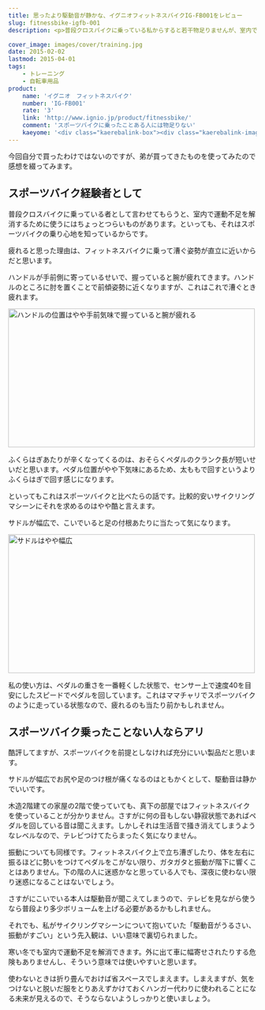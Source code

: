 ```yaml
---
title: 思ったより駆動音が静かな、イグニオフィットネスバイクIG-FB001をレビュー
slug: fitnessbike-igfb-001
description: <p>普段クロスバイクに乗っている私からすると若干物足りませんが、室内で気軽に自転車運動できるという点でそこそこ使えると思います。駆動音や振動は木造2階建ての2階で使っていても、階下にはほとんど影響がありません。</p>

cover_image: images/cover/training.jpg
date: 2015-02-02
lastmod: 2015-04-01
tags: 
    - トレーニング
    - 自転車用品
product:
    name: 'イグニオ　フィットネスバイク'
    number: 'IG-FB001'
    rate: '3'
    link: 'http://www.ignio.jp/product/fitnessbike/'
    comment: 'スポーツバイクに乗ったことある人には物足りない'
    kaeyome: '<div class="kaerebalink-box"><div class="kaerebalink-image"><a href="http://www.amazon.co.jp/exec/obidos/ASIN/B00J3FTHVQ/illusionspace-22/ref=nosim/" rel="nofollow" target="_blank"><img src="http://ecx.images-amazon.com/images/I/41mOEHX-RYL._SL160_.jpg" style="border: none;" /></a></div><div class="kaerebalink-info"><div class="kaerebalink-name"><a href="http://www.amazon.co.jp/exec/obidos/ASIN/B00J3FTHVQ/illusionspace-22/ref=nosim/" rel="nofollow" target="_blank">イグニオ(IGNIO) フィットネスバイク (IG-FB001) レッド (マグネティックバイク エクササイズバイク プログラムバイク フィットネスバイク</a><div class="kaerebalink-powered-date">posted with <a href="http://kaereba.com" rel="nofollow" target="_blank">カエレバ</a></div></div><div class="kaerebalink-detail"> イグニオ(IGNIO)     </div><div class="kaerebalink-link1"><div class="shoplinkamazon"><a href="http://www.amazon.co.jp/gp/search?keywords=IG-FB001&__mk_ja_JP=%83J%83%5E%83J%83i&tag=illusionspace-22" rel="nofollow" target="_blank">Amazon</a></div><div class="shoplinkrakuten"><a href="http://hb.afl.rakuten.co.jp/hgc/0e95387f.f2aef20d.0e953880.25e412bd/?pc=http%3A%2F%2Fsearch.rakuten.co.jp%2Fsearch%2Fmall%2FIG-FB001%2F-%2Ff.1-p.1-s.1-sf.0-st.A-v.2%3Fx%3D0%26scid%3Daf_ich_link_urltxt%26m%3Dhttp%3A%2F%2Fm.rakuten.co.jp%2F" rel="nofollow" target="_blank">楽天市場</a></div><div class="shoplinkyahoo"><a href="http://ck.jp.ap.valuecommerce.com/servlet/referral?sid=3085416&pid=882193779&vc_url=http%3A%2F%2Fsearch.shopping.yahoo.co.jp%2Fsearch%3Fp%3DIG-FB001" rel="nofollow"  target="_blank">Yahooショッピング<img src="http://ad.jp.ap.valuecommerce.com/servlet/gifbanner?sid=3085416&pid=882193779" height="1" width="1" border="0"></a></div></div></div><div class="booklink-footer" style="clear: left"></div></div>'
---
```


<p>今回自分で買ったわけではないのですが、弟が買ってきたものを使ってみたので感想を綴ってみます。</p>
<h2>スポーツバイク経験者として</h2>
<p>普段クロスバイクに乗っている者として言わせてもらうと、室内で運動不足を解消するために使うにはちょっとつらいものがあります。といっても、それはスポーツバイクの乗り心地を知っているからです。</p>
<p>疲れると思った理由は、フィットネスバイクに乗って漕ぐ姿勢が直立に近いからだと思います。</p>
<p>ハンドルが手前側に寄っているせいで、握っていると腕が疲れてきます。ハンドルのところに肘を置くことで前傾姿勢に近くなりますが、これはこれで漕ぐとき疲れます。</p>
<p><img src="https://wantit.gcreate.jp/wp-content/uploads/2015/02/205b76e23f3601b206bdc3118eb68d43.jpg" alt="ハンドルの位置はやや手前気味で握っていると腕が疲れる" title="ハンドルの位置はやや手前気味で握っていると腕が疲れる.jpg" width="500" height="281" /></p>
<p>ふくらはぎあたりが辛くなってくるのは、おそらくペダルのクランク長が短いせいだと思います。ペダル位置がやや下気味にあるため、太ももで回すというよりふくらはぎで回す感じになります。</p>
<p>といってもこれはスポーツバイクと比べたらの話です。比較的安いサイクリングマシーンにそれを求めるのはやや酷と言えます。</p>
<p>サドルが幅広で、こいでいると足の付根あたりに当たって気になります。</p>
<p><img src="https://wantit.gcreate.jp/wp-content/uploads/2015/02/bbce5820f6f4f934ae25b0f367acffb5.jpg" alt="サドルはやや幅広" title="サドルはやや幅広.jpg" width="500" height="281" /></p>
<p>私の使い方は、ペダルの重さを一番軽くした状態で、センサー上で速度40を目安にしたスピードでペダルを回しています。これはママチャリでスポーツバイクのように走っている状態なので、疲れるのも当たり前かもしれません。</p>
<h2>スポーツバイク乗ったことない人ならアリ</h2>
<p>酷評してますが、スポーツバイクを前提としなければ充分にいい製品だと思います。</p>
<p>サドルが幅広でお尻や足のつけ根が痛くなるのはともかくとして、駆動音は静かでいいです。</p>
<p>木造2階建ての家屋の2階で使っていても、真下の部屋ではフィットネスバイクを使っていることが分かりません。さすがに何の音もしない静寂状態であればペダルを回している音は聞こえます。しかしそれは生活音で掻き消えてしまうようなレベルなので、テレビつけてたらまったく気になりません。</p>
<p>振動についても同様です。フィットネスバイク上で立ち漕ぎしたり、体を左右に振るほどに勢いをつけてペダルをこがない限り、ガタガタと振動が階下に響くことはありません。下の階の人に迷惑かなと思っている人でも、深夜に使わない限り迷惑になることはないでしょう。</p>
<p>さすがにこいでいる本人は駆動音が聞こえてしまうので、テレビを見ながら使うなら普段より多少ボリュームを上げる必要があるかもしれません。</p>
<p>それでも、私がサイクリングマシーンについて抱いていた「駆動音がうるさい、振動がすごい」という先入観は、いい意味で裏切られました。</p>
<p>寒い冬でも室内で運動不足を解消できます。外に出て車に幅寄せされたりする危険もありませんし、そういう意味では使いやすいと思います。</p>
<p>使わないときは折り畳んでおけば省スペースでしまえます。しまえますが、気をつけないと脱いだ服をとりあえずかけておくハンガー代わりに使われることになる未来が見えるので、そうならないようしっかりと使いましょう。</p>

  